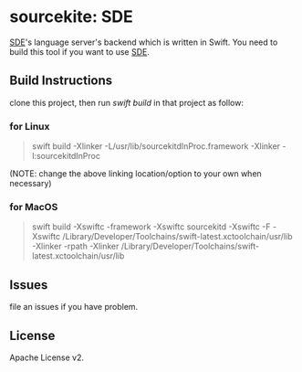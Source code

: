# sourcekite: SDE

[SDE](https://github.com/jinmingjian/sde)'s language server's backend which is written in Swift. You need to build this tool if you want to use [SDE](https://github.com/jinmingjian/sde).

## Build Instructions
clone this project, then run _swift build_ in that project as follow:

### for Linux
> swift build -Xlinker -L/usr/lib/sourcekitdInProc.framework -Xlinker -l:sourcekitdInProc 

(NOTE: change the above linking location/option to your own when necessary)

### for MacOS
> swift build -Xswiftc -framework -Xswiftc sourcekitd -Xswiftc -F -Xswiftc /Library/Developer/Toolchains/swift-latest.xctoolchain/usr/lib -Xlinker -rpath -Xlinker /Library/Developer/Toolchains/swift-latest.xctoolchain/usr/lib

## Issues
file an issues if you have problem.

## License
Apache License v2.